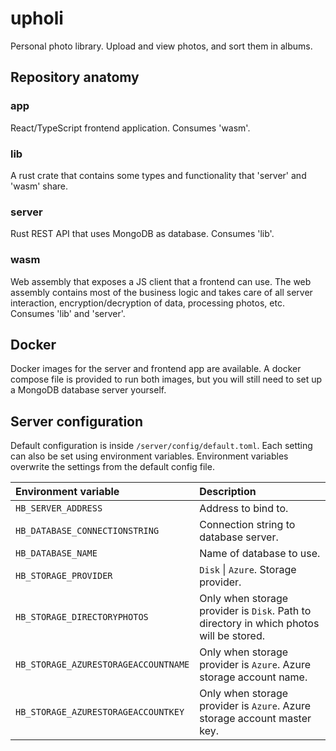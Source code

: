 # upholi
Personal photo library. Upload and view photos, and sort them in albums.

## Repository anatomy
### app
React/TypeScript frontend application. Consumes 'wasm'.

### lib
A rust crate that contains some types and functionality that 'server' and 'wasm' share.

### server
Rust REST API that uses MongoDB as database. Consumes 'lib'.

### wasm
Web assembly that exposes a JS client that a frontend can use. The web assembly contains most of the business logic and takes care of all server interaction, encryption/decryption of data, processing photos, etc. Consumes 'lib' and 'server'.

## Docker
Docker images for the server and frontend app are available. A docker compose file is provided to run both images, but you will still need to set up a MongoDB database server yourself.

## Server configuration
Default configuration is inside ```/server/config/default.toml```. Each setting can also be set using environment variables. Environment variables overwrite the settings from the default config file.

| Environment variable 					| Description |
| :------------------------------------ | :---------- |
| `HB_SERVER_ADDRESS`					| Address to bind to. |
| `HB_DATABASE_CONNECTIONSTRING`		| Connection string to database server. |
| `HB_DATABASE_NAME`					| Name of database to use. |
| `HB_STORAGE_PROVIDER`					| ```Disk``` \| ```Azure```. Storage provider. |
| `HB_STORAGE_DIRECTORYPHOTOS`			| Only when storage provider is ```Disk```. Path to directory in which photos will be stored. |
| `HB_STORAGE_AZURESTORAGEACCOUNTNAME`	| Only when storage provider is ```Azure```. Azure storage account name. |
| `HB_STORAGE_AZURESTORAGEACCOUNTKEY`	| Only when storage provider is ```Azure```. Azure storage account master key. |
